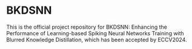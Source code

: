 # BKDSNN
This is the official project repository for BKDSNN: Enhancing the Performance of Learning-based Spiking Neural Networks Training with Blurred Knowledge Distillation, which has been accepted by ECCV2024.
